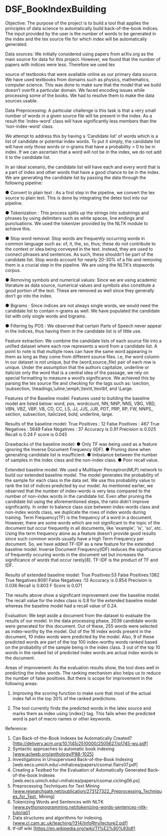 # DSF_BookIndexBuilding
Objective:
The purpose of the project is to build a tool that applies the principles of data science to
automatically build back-of-the-book indices. The input provided by the user is the number of
words to be generated in the index and the tex source file for which index will be automatically
generated.

Data sources:
We initially considered using papers from arXiv.org as the main source for data for this project.
However, we found that the number of papers with indices were less. Therefore we used tex

source of textbooks that were available online as our primary data source. We have used
textbooks from domains such as physics, mathematics, computer science. This was done to
make sure that the model that we build doesn’t overfit a particular domain. We faced encoding
issues while processing some of the books. We had to resolve them to make the data sources
usable.

Data Preprocessing:
A particular challenge is this task is that a very small number of words in a given source file will
be present in the index. As a result the ‘index-word’ class will have significantly less members
than the ‘non-index-word’ class.

We attempt to address this by having a ‘Candidate list’ of words which is a list of candidate or
potential index words. To put it simply, the candidate list will have only those words or n-grams
that have a probability > 0 to be in index. If we can ascertain that a word will not be in the
index, we do not add it to the candidate list.

In an ideal scenario, the candidate list will have each and every word that is a part of index and
other words that have a good chance to be in the index. We are generating the candidate list by
passing the data through the following pipeline:

● Convert to plain text : As a first step in the pipeline, we convert the tex source to plain
text. This is done by integrating the detex tool into our pipeline.

● Tokenization : This process splits up the strings into substrings and phrases by using
delimiters such as white spaces, line endings and punctuations. We used the tokenizer
provided by the NLTK module to achieve this.

● Stop word removal: Stop words are frequently occurring words in common language
such as: of, it, the, so, thus; these do not contribute to the context or idea being
conveyed in the text. Instead, they are used to connect phrases and sentences. As such,
these shouldn’t be part of the candidate list. Stop words account for nearly 20-30% of a
file and removing them is a crucial step in the pipeline. We are using the NLTK’s
stopwords corpus.

● Removing symbols and numerical values: Since we are using academic literature as data
source, numerical values and symbols also constitute a good portion of the text. These
are removed as well since they generally don’t go into the index.

● Bigrams : Since indices are not always single words, we would need the candidate list to
contain n-grams as well. We have populated the candidate list with only single words
and bigrams.

● Filtering by POS : We observed that certain Parts of Speech never appear in the indices,
thus having them in the candidate list is of little use.



Feature extraction:
We combine the candidate lists of each source file into a unified dataset where each row
represents a word from a candidate list. A point to note is that multiple rows can have the same
word appearing in them as long as they come from different source files. i.e, the word column
in our dataset is not unique, but the (word,source_file) pair of each row is unique.
Under the assumption that the authors capitalize, underline or italicize only the word that is a
central idea of the passage, we rely on special formatting to measure a word’s significance. We
achieved this by parsing the tex source file and checking for the tags such as: \section,
\subsection, \headings,\uline,\emph,\textit,\textbf, and \Large.


Features of the Baseline model:
Features used to building the baseline model are listed below:
word, pos, wordcount, NN, NNP, NNS, VBG, VBD, VBN, VBZ, VBP, VB, CD, CC, LS, JJ, JJS, JJR, PDT,
PRP, RP, FW, NNPS,, section, subsection, italicized, bold, underline, large.


Results of the baseline model:
True Positives : 12
False Positives : 467
True Negatives : 5649
False Negatives : 37
Accuracy is 0.91
Precision is 0.025
Recall is 0.24
F score is 0.045

Drawbacks of the baseline model:
● Only TF was being used as a feature ignoring the Inverse Document Frequency (IDF).
● Pruning done when generating candidate list is insufficient.
● Imbalance between the number of samples in the index class and the non-index class.
● Poor recall value.

Extended baseline model:
We used a Multilayer Perceptron(MLP) network to build our extended baseline model. The
model generates the probability of the sample for each class in the data set. We use this
probability value to rank the list of indices predicted by our model.
As mentioned earlier, we observed that the number of index-words is very less compared to
the number of non-index words in the candidate list. Even after pruning the candidate list using
the aforementioned steps, the ratio didn’t improve significantly. In order to balance class size
between index-words class and non-index words class, we duplicate the rows of index words
during training.
Term Frequency(TF) is the frequency of a word in a document. However, there are some words
which are not significant to the topic of the document but occur frequently in all documents,
like 'example', 'is', 'so', etc. Using the term frequency alone as a feature doesn’t provide good
results since such common words usually have a high Term Frequency per document. So, we
have added TF-IDF as a new feature for the extended baseline model. Inverse Document
Frequency(IDF) reduces the significance of frequently occuring words in the document set but
increases the significance of words that occur rarely[8]. TF-IDF is the product of TF and IDF.

Results of extended baseline model:
True Positives:53
False Positives:1382
True Negatives:8081
False Negatives :13
Accuracy is 0.854
Precision is 0.036
Recall is 0.803
F Score is 0.071

The results above show a significant improvement over the baseline model. The recall value for
the index class is 0.8 for the extended baseline model whereas the baseline model had a recall
value of 0.24.

Evaluation:
We kept aside a document from the dataset to evaluate the results of our model. In the data
processing phase, 2039 candidate words were generated for this document. Out of these, 255
words were selected as index-worthy by the model. Out of the 16 index words present in the
document, 10 index words were predicted by the model. Also, 9 of these predicted words are
part of the top 100 index-worthy words ranked based on the probability of the sample being in
the index class. 3 out of the top 10 words in the ranked list of predicted index words are actual
index words in the document.


Areas of improvement:
As the evaluation results show, the tool does well in predicting the index words. The ranking
mechanism also helps us to reduce the number of false positives. But there is scope for
improvement in the following areas:

1) Improving the scoring function to make sure that most of the actual index fall in the top
30% of the ranked predictions.

2) The tool currently finds the predicted words in the latex source and marks them as index
using \index{} tag. This fails when the predicted word is part of macro names or other
keywords.


Reference:
1. Can Back-of-the-Book Indexes be Automatically Created?
[http://delivery.acm.org/10.1145/2510000/2505627/p1745-wu.pdf]
2. Syntactic approaches to automatic book indexing
[www.aclweb.org/anthology/P88-1025]
3. Investigations in Unsupervised Back-of-the-Book Indexing
[web.eecs.umich.edu/~mihalcea/papers/csomai.flairs07.pdf]
4. Creating a Testbed for the Evaluation of Automatically Generated Back-of-the-book
Indexes [web.eecs.umich.edu/~mihalcea/papers/csomai.cicling06.ps]
5. Preprocessing Techniques for Text Mining
[www.researchgate.net/publication/273127322_Preprocessing_Techniques_for_Text_
Mining]
6. Tokenizing Words and Sentences with NLTK
[www.pythonprogramming.net/tokenizing-words-sentences-nltk-tutorial/]
7. Data structures and algorithms for indexing.
[www.cl.cam.ac.uk/teaching/1314/InfoRtrv/lecture2.pdf]
8. tf-idf wiki [https://en.wikipedia.org/wiki/Tf%E2%80%93idf]
